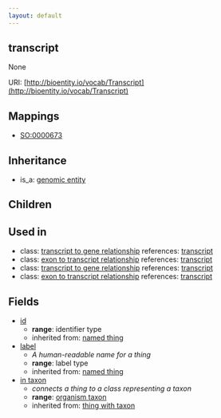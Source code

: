 ```yaml
---
layout: default
---
```


## transcript


None

URI: [http://bioentity.io/vocab/Transcript](http://bioentity.io/vocab/Transcript)
## Mappings

 * [SO:0000673](http://purl.obolibrary.org/obo/SO_0000673)

## Inheritance

 *  is_a: [genomic entity](GenomicEntity.html)

## Children


## Used in

 *  class: [transcript to gene relationship](TranscriptToGeneRelationship.html) references: [transcript](Transcript.html)
 *  class: [exon to transcript relationship](ExonToTranscriptRelationship.html) references: [transcript](Transcript.html)
 *  class: [transcript to gene relationship](TranscriptToGeneRelationship.html) references: [transcript](Transcript.html)
 *  class: [exon to transcript relationship](ExonToTranscriptRelationship.html) references: [transcript](Transcript.html)

## Fields

 * [id](id.html)
    * __range__: identifier type
    * inherited from: [named thing](NamedThing.html)
 * [label](label.html)
    * _A human-readable name for a thing_
    * __range__: label type
    * inherited from: [named thing](NamedThing.html)
 * [in taxon](in_taxon.html)
    * _connects a thing to a class representing a taxon_
    * __range__: [organism taxon](OrganismTaxon.html)
    * inherited from: [thing with taxon](ThingWithTaxon.html)
